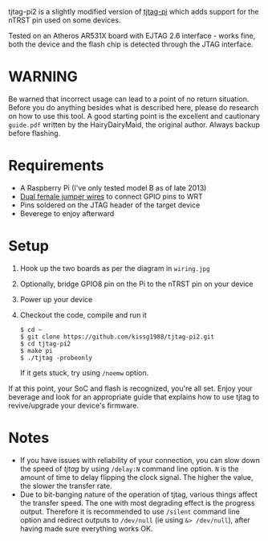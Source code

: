 tjtag-pi2 is a slightly modified version of [tjtag-pi][tjtag-pi] which adds support for the nTRST pin used on some devices.

Tested on an Atheros AR531X board with EJTAG 2.6 interface - works fine, both the device and the flash chip is detected through the JTAG interface.

WARNING
=======

Be warned that incorrect usage can lead to a point of no return
situation. Before you do anything besides what is described here, please
do research on how to use this tool. A good starting point is the
excellent and cautionary `guide.pdf` written by the HairyDairyMaid, the
original author. Always backup before flashing.

Requirements
============

 * A Raspberry Pi (I've only tested model B as of late 2013)
 * [Dual female jumper wires][jumper] to connect GPIO pins to WRT
 * Pins soldered on the JTAG header of the target device
 * Beverege to enjoy afterward

Setup
=====

 1. Hook up the two boards as per the diagram in `wiring.jpg`
 2. Optionally, bridge GPIO8 pin on the Pi to the nTRST pin on your device
 3. Power up your device
 4. Checkout the code, compile and run it

        $ cd ~
        $ git clone https://github.com/kissg1988/tjtag-pi2.git
        $ cd tjtag-pi2
        $ make pi
        $ ./tjtag -probeonly

    If it gets stuck, try using `/noemw` option.

If at this point, your SoC and flash is recognized, you're all set.
Enjoy your beverage and look for an appropriate guide that explains how
to use tjtag to revive/upgrade your device's firmware.

Notes
=====

 * If you have issues with reliability of your connection, you can slow
   down the speed of _tjtag_ by using `/delay:N` command line option.
   `N` is the amount of time to delay flipping the clock signal. The
   higher the value, the slower the transfer rate.
 * Due to bit-banging nature of the operation of tjtag, various things
   affect the transfer speed. The one with most degrading effect is the
   progress output. Therefore it is recommended to use `/silent` command
   line option and redirect outputs to `/dev/null` (ie using
   `&> /dev/null`), after having made sure everything works OK.

[jumper]: http://www.seeedstudio.com/depot/1-pin-dualfemale-jumper-wire-100mm-50pcs-pack-p-260.html?cPath=44
[tjtag-pi]: https://github.com/oxplot/tjtag-pi/
[pi]: http://www.raspberrypi.org/
